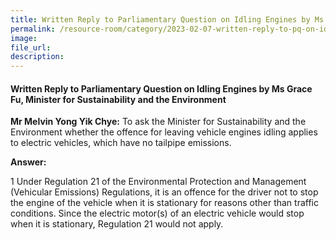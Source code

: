 ```yaml
---  
title: Written Reply to Parliamentary Question on Idling Engines by Ms Grace Fu, Minister for Sustainability and the Environment
permalink: /resource-room/category/2023-02-07-written-reply-to-pq-on-idling-engines.md
image:  
file_url:  
description:  
---  
```

#### Written Reply to Parliamentary Question on Idling Engines by Ms Grace Fu, Minister for Sustainability and the Environment

**Mr Melvin Yong Yik Chye:** To ask the Minister for Sustainability and the Environment whether the offence for leaving vehicle engines idling applies to electric vehicles, which have no tailpipe emissions.

**Answer:**

1 Under Regulation 21 of the Environmental Protection and Management (Vehicular Emissions) Regulations, it is an offence for the driver not to stop the engine of the vehicle when it is stationary for reasons other than traffic conditions. Since the electric motor(s) of an electric vehicle would stop when it is stationary, Regulation 21 would not apply.
